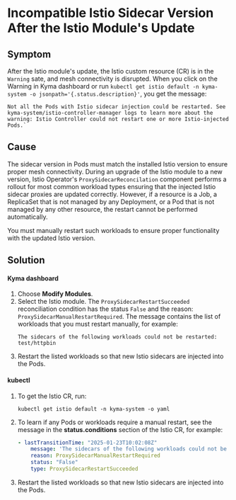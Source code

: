 <!-- open-source-only -->
# Incompatible Istio Sidecar Version After the Istio Module's Update
## Symptom

After the Istio module's update, the Istio custom resource (CR) is in the `Warning` sate, and mesh connectivity is disrupted. When you click on the Warning in Kyma dashboard or run `kubectl get istio default -n kyma-system -o jsonpath='{.status.description}'`, you get the message: 

```
Not all the Pods with Istio sidecar injection could be restarted. See kyma-system/istio-controller-manager logs to learn more about the warning: Istio Controller could not restart one or more Istio-injected Pods.`
```

## Cause

The sidecar version in Pods must match the installed Istio version to ensure proper mesh connectivity. During an upgrade of the Istio module to a new version, Istio Operator's `ProxySidecarReconcilation` component performs a rollout for most common workload types ensuring that the injected Istio sidecar proxies are updated correctly.
However, if a resource is a Job, a ReplicaSet that is not managed by any Deployment, or a Pod that is not managed by any other resource, the restart cannot be performed automatically.

You must manually restart such workloads to ensure proper functionality with the updated Istio version.

## Solution

<!-- tabs:start -->
#### **Kyma dashboard**
1. Choose **Modify Modules**.
2. Select the Istio module.
   The `ProxySidecarRestartSucceeded` reconciliation condition has the status `False` and the reason: `ProxySidecarManualRestartRequired`. The message contains the list of workloads that you must restart manually, for example:
   ```
   The sidecars of the following workloads could not be restarted: test/httpbin
   ```
3. Restart the listed workloads so that new Istio sidecars are injected into the Pods.

#### **kubectl**

1. To get the Istio CR, run:
   ```
   kubectl get istio default -n kyma-system -o yaml
   ```

2. To learn if any Pods or workloads require a manual restart, see the message in the **status.conditions** section of the Istio CR, for example:
   ```yaml
   - lastTransitionTime: "2025-01-23T10:02:08Z"
       message: 'The sidecars of the following workloads could not be restarted: test/httpbin'
       reason: ProxySidecarManualRestartRequired
       status: "False"
       type: ProxySidecarRestartSucceeded
   ```
3. Restart the listed workloads so that new Istio sidecars are injected into the Pods.
<!-- tabs:end -->
